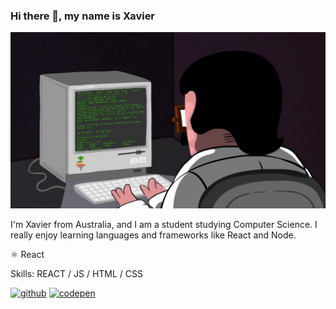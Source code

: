 ### Hi there 👋, my name is Xavier 
![](programming.gif)

I'm Xavier from Australia, and I am a student studying Computer Science. I really enjoy learning languages and frameworks like React and Node. 

⚛ React

Skills: REACT / JS / HTML / CSS

[<img src='https://cdn.jsdelivr.net/npm/simple-icons@3.0.1/icons/github.svg' alt='github' height='40'>](https://github.com/xavier-render)  [<img src='https://cdn.jsdelivr.net/npm/simple-icons@3.0.1/icons/codepen.svg' alt='codepen' height='40'>](https://codepen.io/xavier-render)  



